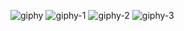 ![giphy](https://user-images.githubusercontent.com/1235252/139419350-5ec283af-04e4-4439-ab1b-0defbda843a7.gif)
![giphy-1](https://user-images.githubusercontent.com/1235252/139419553-227abf3c-2442-4442-8c63-9f6527818739.gif)
![giphy-2](https://user-images.githubusercontent.com/1235252/139419561-07e814f7-5d55-44a2-82ec-56ed8220a1b9.gif)
![giphy-3](https://user-images.githubusercontent.com/1235252/139420119-236c3f88-0bb9-4c22-a4a7-2cd1f0fa0f1f.gif)
